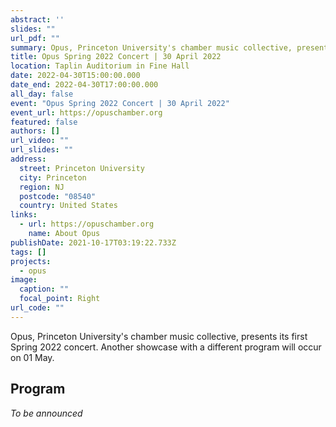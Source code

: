 ```yaml
---
abstract: ''
slides: ""
url_pdf: ""
summary: Opus, Princeton University's chamber music collective, presents its first Spring 2022 program.
title: Opus Spring 2022 Concert | 30 April 2022
location: Taplin Auditorium in Fine Hall
date: 2022-04-30T15:00:00.000
date_end: 2022-04-30T17:00:00.000
all_day: false
event: "Opus Spring 2022 Concert | 30 April 2022"
event_url: https://opuschamber.org
featured: false
authors: []
url_video: ""
url_slides: ""
address:
  street: Princeton University
  city: Princeton
  region: NJ
  postcode: "08540"
  country: United States
links:
  - url: https://opuschamber.org
    name: About Opus
publishDate: 2021-10-17T03:19:22.733Z
tags: []
projects:
  - opus
image:
  caption: ""
  focal_point: Right
url_code: ""
---
```

Opus, Princeton University's chamber music collective, presents its first Spring 2022 concert. Another showcase with a different program will occur on 01 May.

## Program
*To be announced*
